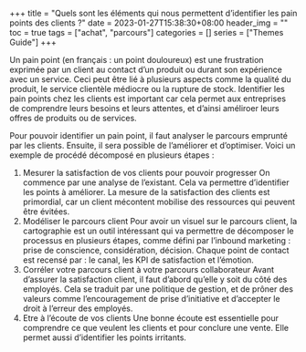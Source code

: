 +++
title = "Quels sont les éléments qui nous permettent d’identifier les pain points des clients ?"
date = 2023-01-27T15:38:30+08:00
header_img = ""
toc = true
tags = ["achat", "parcours"]
categories = []
series = ["Themes Guide"]
+++

Un pain point (en français : un point douloureux) est une frustration exprimée par un client au contact d’un produit ou durant son expérience avec un service. Ceci peut être lié à plusieurs aspects comme la qualité du produit, le service clientèle médiocre ou la rupture de stock. Identifier les pain points chez les clients est important car cela permet aux entreprises de comprendre leurs besoins et leurs attentes, et d’ainsi améliroer leurs offres de produits ou de services.

Pour pouvoir identifier un pain point, il faut analyser le parcours emprunté par les clients. Ensuite, il sera possible de l’améliorer et d’optimiser. Voici un exemple de procédé décomposé en plusieurs étapes :

1. Mesurer la satisfaction de vos clients pour pouvoir progresser
On commence par une analyse de l’existant. Cela va permettre d’identifier les points à améliorer. La mesure de la satisfaction des clients est primordial, car un client mécontent mobilise des ressources qui peuvent être évitées.
2. Modéliser le parcours client
Pour avoir un visuel sur le parcours client, la cartographie est un outil intéressant qui va permettre de décomposer le processus en plusieurs étapes, comme défini par l’inbound marketing : prise de conscience, considération, décision. Chaque point de contact est recensé par : le canal, les KPI de satisfaction et l’émotion.
3. Corréler votre parcours client à votre parcours collaborateur
Avant d’assurer la satisfaction client, il faut d’abord qu’elle y soit du côté des employés. Cela se traduit par une politique de gestion, et de prôner des valeurs comme l’encouragement de prise d’initiative et d’accepter le droit à l’erreur des employés.
4. Etre à l’écoute de vos clients
Une bonne écoute est essentielle pour comprendre ce que veulent les clients et pour conclure une vente. Elle permet aussi d’identifier les points irritants.
